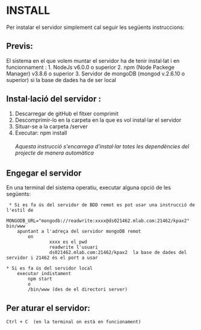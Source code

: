 # INSTALL

Per instalar el servidor simplement cal seguir les següents instruccions:

## Previs:
El sistema en el que volem muntar el servidor ha de tenir instal·lat i en funcionnament :
	1.  NodeJs  v6.0.0 o superior
	2.  npm (Node Packege Manager) v3.8.6 o superior
	3.  Servidor de mongoDB (mongod v.2.6.10 o superior) si la base de dades ha de ser local


## Instal·lació del servidor :
1. Descarregar de gitHub el fitxer comprimit
2. Descomprimir-lo en la carpeta en la que es vol instal·lar el servidor
3. Situar-se a la carpeta /server
4. Executar:    npm install
   ###### Aquesta instrucció s'encarrega d'instal·lar totes les dependències del projecte de manera automàtica


## Engegar el servidor
  En una terminal del sistema operatiu, executar alguna opció de les següents:

	 * Si es fa ús del servidor de BDD remot es pot usar una instrucció de l'estil de
		MONGODB_URL="mongodb://readwrite:xxxx@ds021462.mlab.com:21462/kpax2" bin/www
		apuntant a l'adreça del servidor mongoDB remot
			on
					xxxx es el pwd
					readwrite l'usuari
					ds021462.mlab.com:21462/kpax2  la base de dades del servidor i 21462 és el port a usar

	* Si es fa ús del servidor local
		executar indistament
			npm start
			o
			/bin/www (des de el directori server)


## Per aturar el servidor:

	Ctrl + C  (en la terminal on està en funcionament)
